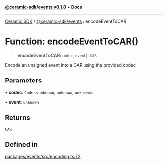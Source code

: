 [**@ceramic-sdk/events v0.1.0**](../README.md) • **Docs**

***

[Ceramic SDK](../../../README.md) / [@ceramic-sdk/events](../README.md) / encodeEventToCAR

# Function: encodeEventToCAR()

> **encodeEventToCAR**(`codec`, `event`): `CAR`

Encode an unsigned event into a CAR using the provided codec

## Parameters

• **codec**: `Codec`\<`unknown`, `unknown`, `unknown`\>

• **event**: `unknown`

## Returns

`CAR`

## Defined in

[packages/events/src/encoding.ts:72](https://github.com/ceramicstudio/ceramic-sdk/blob/a220cbca7950f690af7f3d03a0023681bb9f5426/packages/events/src/encoding.ts#L72)
